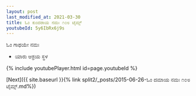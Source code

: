 ```yaml
---
layout: post
last_modified_at: 2021-03-30
title: ಓಂ ಕುಂದರಾಯ ನಮಃ ೧೦೮ ಟೈಮ್ಸ್
youtubeId: 5y6IbRx6j9s
---
```

 
 
 ಓಂ ಗಾಥಯೇ ನಮಃ  
 
 -  ಯಾರು ಆಶ್ರಯ ಸ್ಥಳ 
 
  
 
  
 
 
 
 
 
 


{% include youtubePlayer.html id=page.youtubeId %}
 
[Next]({{ site.baseurl }}{% link  split2/_posts/2015-06-26-ಓಂ ದಮಾಯ ನಮಃ ೧೦೮ ಟೈಮ್ಸ್.md%})
 
